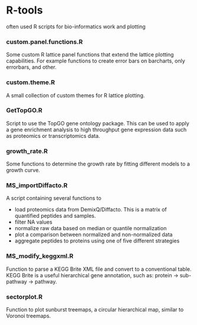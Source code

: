 # R-tools
often used R scripts for bio-informatics work and plotting

### custom.panel.functions.R

Some custom R lattice panel functions that extend the lattice plotting capabilities.
For example functions to create error bars on barcharts, only errorbars, and other.

### custom.theme.R

A small collection of custom themes for R lattice plotting.

### GetTopGO.R

Script to use the TopGO gene ontology package. This can be used to apply
a gene enrichment analysis to high throughput gene expression data such as
proteomics or transcriptomics data.

### growth_rate.R

Some functions to determine the growth rate by fitting different models to a growth curve.

### MS_importDiffacto.R

A script containing several functions to
- load proteomics data from DemixQ/Diffacto. This is a matrix of quantified peptides and samples.
- filter NA values
- normalize raw data based on median or quantile normalization
- plot a comparison between normalized and non-normalized data
- aggregate peptides to proteins using one of five different strategies

### MS_modify_keggxml.R

Function to parse a KEGG Brite XML file and convert to a conventional table.
KEGG Brite is a useful hierarchical gene annotation, such as: protein -> sub-pathway -> pathway.

### sectorplot.R

Function to plot sunburst treemaps, a circular hierarchical map, similar to Voronoi treemaps.
